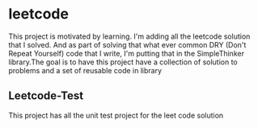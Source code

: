 # leetcode
This project is motivated by learning. I'm adding all the leetcode solution that I solved. And as part of solving that what ever common DRY (Don't Repeat Yourself) code that I write, I'm putting that in the SimpleThinker library.The goal is to have this project have a collection of solution to problems and a set of reusable code in library

## Leetcode-Test
This project has all the unit test project for the leet code solution

